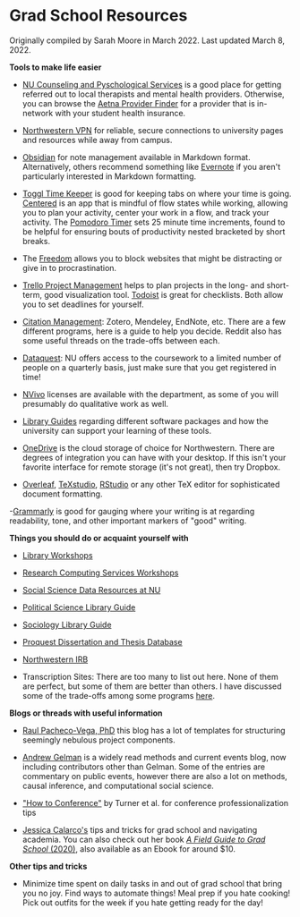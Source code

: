 # Grad School Resources 

Originally compiled by Sarah Moore in March 2022. Last updated March 8, 2022. 

**Tools to make life easier** 

- [NU Counseling and Pyschological Services](https://www.northwestern.edu/counseling/) is a good place for getting referred out to local therapists and mental health providers. Otherwise, you can browse the [Aetna Provider Finder](https://www.aetna.com/individuals-families/find-a-doctor.html) for a provider that is in-network with your student health insurance. 

- [Northwestern VPN](https://www.it.northwestern.edu/oncampus/vpn/) for reliable, secure connections to university pages and resources while away from campus. 

- [Obsidian](https://obsidian.md/) for note management available in Markdown format. Alternatively, others recommend something like [Evernote](https://evernote.com/) if you aren't particularly interested in Markdown formatting. 

- [Toggl Time Keeper](https://toggl.com/) is good for keeping tabs on where your time is going. [Centered](https://www.centered.app/download) is an app that is mindful of flow states while working, allowing you to plan your activity, center your work in a flow, and track your activity. The [Pomodoro Timer](https://pomofocus.io/) sets 25 minute time increments, found to be helpful for ensuring bouts of productivity nested bracketed by short breaks. 

- The [Freedom](https://freedom.to/) allows you to block websites that might be distracting or give in to procrastination. 

- [Trello Project Management](https://trello.com/) helps to plan projects in the long- and short-term, good visualization tool. [Todoist](https://todoist.com/) is great for checklists. Both allow you to set deadlines for yourself. 

- [Citation Management](https://www.library.northwestern.edu/research/scholarly/citation-management.html): Zotero, Mendeley, EndNote, etc. There are a few different programs, here is a guide to help you decide. Reddit also has some useful threads on the trade-offs between each. 

- [Dataquest](https://www.it.northwestern.edu/research/campus-events/data-camp.html): NU offers access to the coursework to a limited number of people on a quarterly basis, just make sure that you get registered in time! 

- [NVivo](https://libguides.northwestern.edu/c.php?g=114906&p=6872685) licenses are available with the department, as some of you will presumably do qualitative work as well. 

- [Library Guides](https://libguides.northwestern.edu/c.php?g=114906&p=747533) regarding different software packages and how the university can support your learning of these tools. 

- [OneDrive](https://www.it.northwestern.edu/file-sharing/onedrive.html) is the cloud storage of choice for Northwestern. There are degrees of integration you can have with your desktop. If this isn't your favorite interface for remote storage (it's not great), then try Dropbox. 

- [Overleaf](www.overleaf.com), [TeXstudio](https://www.texstudio.org/), [RStudio](https://www.rstudio.com/) or any other TeX editor for sophisticated document formatting. 

-[Grammarly](https://www.grammarly.com/) is good for gauging where your writing is at regarding readability, tone, and other important markers of "good" writing. 

**Things you should do or acquaint yourself with** 

- [Library Workshops](https://www.library.northwestern.edu/visit/events-exhibits/event-calendar.html)

- [Research Computing Services Workshops](https://www.it.northwestern.edu/research/training.html)

- [Social Science Data Resources at NU](https://libguides.northwestern.edu/c.php?g=114894&p=749250) 

- [Political Science Library Guide](http://libguides.northwestern.edu/politicalscience)

- [Sociology Library Guide](https://libguides.northwestern.edu/sociology) 

- [Proquest Dissertation and Thesis Database](https://www.proquest.com/pqdtglobal/index?_ga=2.185414442.2078620383.1646766670-92380473.1646423938) 

- [Northwestern IRB](https://irb.northwestern.edu/) 

- Transcription Sites: There are too many to list out here. None of them are perfect, but some of them are better than others. I have discussed some of the trade-offs among some programs [here](resources/transcription-services.docx). 

**Blogs or threads with useful information** 

- [Raul Pacheco-Vega, PhD](http://www.raulpacheco.org/resources/) this blog has a lot of templates for structuring seemingly nebulous project components.

- [Andrew Gelman](https://statmodeling.stat.columbia.edu/) is a widely read methods and current events blog, now including contributors other than Gelman. Some of the entries are commentary on public events, however there are also a lot on methods, causal inference, and computational social science. 

- ["How to Conference"](https://preprints.apsanet.org/engage/apsa/article-details/6201c6e2cbb4f49a2db95354) by Turner et al. for conference professionalization tips

- [Jessica Calarco's](http://www.jessicacalarco.com/tips-tricks) tips and tricks for grad school and navigating academia. You can also check out her book [*A Field Guide to Grad School* (2020)](https://press.princeton.edu/books/paperback/9780691201092/a-field-guide-to-grad-school), also available as an Ebook for around $10. 

**Other tips and tricks** 

- Minimize time spent on daily tasks in and out of grad school that bring you no joy. Find ways to automate things! Meal prep if you hate cooking! Pick out outfits for the week if you hate getting ready for the day! 
